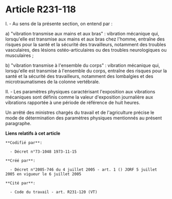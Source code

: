 # Article R231-118

I. - Au sens de la présente section, on entend par :

a) "vibration transmise aux mains et aux bras" : vibration mécanique qui, lorsqu'elle est transmise aux mains et aux bras
chez l'homme, entraîne des risques pour la santé et la sécurité des travailleurs, notamment des troubles vasculaires, des
lésions ostéo-articulaires ou des troubles neurologiques ou musculaires ;

b) "vibration transmise à l'ensemble du corps" : vibration mécanique qui, lorsqu'elle est transmise à l'ensemble du corps,
entraîne des risques pour la santé et la sécurité des travailleurs, notamment des lombalgies et des microtraumatismes de la
colonne vertébrale.

II. - Les paramètres physiques caractérisant l'exposition aux vibrations mécaniques sont définis comme la valeur d'exposition
journalière aux vibrations rapportée à une période de référence de huit heures.

Un arrêté des ministres chargés du travail et de l'agriculture précise le mode de détermination des paramètres physiques
mentionnés au présent paragraphe.

**Liens relatifs à cet article**

	**Codifié par**:

	  - Décret n°73-1048 1973-11-15

	**Créé par**:

	  - Décret n°2005-746 du 4 juillet 2005 - art. 1 () JORF 5 juillet 2005 en vigueur le 6 juillet 2005

	**Cité par**:

	  - Code du travail - art. R231-120 (VT)
